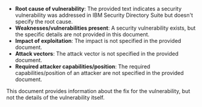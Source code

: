 - **Root cause of vulnerability**: The provided text indicates a security vulnerability was addressed in IBM Security Directory Suite but doesn't specify the root cause.
- **Weaknesses/vulnerabilities present**:  A security vulnerability exists, but the specific details are not provided in this document.
- **Impact of exploitation**: The impact is not specified in the provided document.
- **Attack vectors**: The attack vector is not specified in the provided document.
- **Required attacker capabilities/position**: The required capabilities/position of an attacker are not specified in the provided document.

This document provides information about the fix for the vulnerability, but not the details of the vulnerability itself.